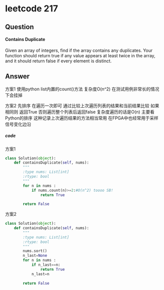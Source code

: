 # leetcode 217
## Question
#### Contains Duplicate

Given an array of integers, find if the array contains any duplicates. Your function should return true if any value appears at least twice in the array, and it should return false if every element is distinct.

## Answer
方案1 
使用python list内置的count()方法
复杂度O(n^2)
在测试用例非常长的情况下会挂掉

方案2
先排序 在遍历一次即可 通过比较上次遍历列表的结果和当前结果比较 如果相同则 返回True 否则遍历整个列表后返回false
复杂度遍历的话是O(n) 主要看Python的排序
这种记录上次遍历结果的方法相当常用 在FPGA中也经常用于采样信号变化边沿


##### code
方案1

```Python
class Solution(object):
    def containsDuplicate(self, nums):
        """
        :type nums: List[int]
        :rtype: bool
        """
        for n in nums :
            if nums.count(n)>=2:#O(n^2) toooo SB!
                return True
            
        return False
```

        
方案2

```Python
class Solution(object):
    def containsDuplicate(self, nums):
        """
        :type nums: List[int]
        :rtype: bool
        """
        nums.sort()
        n_last=None
        for n in nums :
            if n_last==n:
                return True
            n_last=n
            
        return False
```


